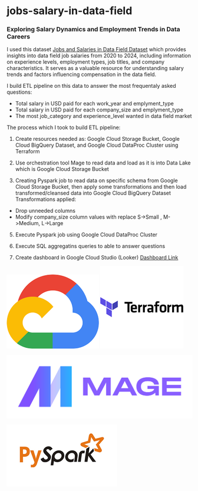 # jobs-salary-in-data-field
### Exploring Salary Dynamics and Employment Trends in Data Careers

I used this dataset [Jobs and Salaries in Data Field Dataset](https://www.kaggle.com/datasets/murilozangari/jobs-and-salaries-in-data-field-2024?rvi=1)
 which provides insights into data field job salaries from 2020 to 2024, including information on experience levels, employment types, job titles, and company characteristics. It serves as a valuable resource for understanding salary trends and factors influencing compensation in the data field. 

I build ETL pipeline on this data to answer the most frequentaly asked questions:
- Total salary in USD paid for each work_year and emplyment_type
- Total salary in USD paid for each company_size and emplyment_type
- The most job_category and experience_level wanted in data field market

The process which I took to build ETL pipeline:
1. Create resources needed as: Google Cloud Storage Bucket, Google Cloud BigQuery Dataset, and Google Cloud DataProc Cluster using Terraform

2. Use orchestration tool Mage to read data and load as it is into Data Lake which is Google Cloud Storage Bucket

3. Creating Pyspark job to read data on specific schema from Google Cloud Storage Bucket, then apply some transformations and then load transformed/cleansed data into Google Cloud BigQuery Dataset
Transformations applied:
- Drop unneeded columns
- Modify company_size column values with replace S->Small  , M->Medium, L->Large
  
5. Execute Pyspark job using Google Cloud DataProc Cluster
   
6. Execute SQL aggregatins queries to able to answer questions 

7. Create dashboard in Google Cloud Studio (Looker) [Dashboard Link](https://lookerstudio.google.com/reporting/b32c26d1-1bb9-498f-8448-08656a996169)

![alt text](Images/image-8.png)    ![alt text](Images/image-5.png)


![alt text](Images/image-3.png)

![alt text](Images/image-7.png)
